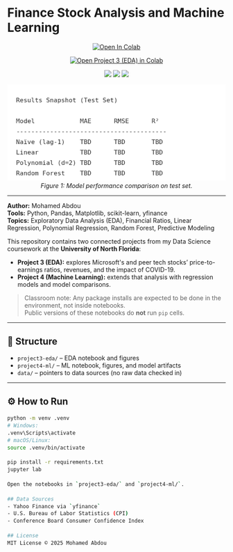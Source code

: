 # Finance Stock Analysis and Machine Learning

<p align="center">
  <a href="https://colab.research.google.com/github/Mohamedabdou22/finance-stock-analysis-ml/blob/main/project4-ml/n01527876_project4.ipynb" target="_blank">
    <img src="https://colab.research.google.com/assets/colab-badge.svg" alt="Open In Colab"/>
  </a>
</p>

<p align="center">
  <a href="https://colab.research.google.com/github/Mohamedabdou22/finance-stock-analysis-ml/blob/main/project3-eda/n01527876_project3.ipynb" target="_blank">
    <img src="https://colab.research.google.com/assets/colab-badge.svg" alt="Open Project 3 (EDA) in Colab"/>
  </a>
</p>

<p align="center">
  <img src="https://img.shields.io/badge/Python-3.10-blue"/>
  <img src="https://img.shields.io/badge/License-MIT-green"/>
  <img src="https://img.shields.io/badge/Status-Completed-brightgreen"/>
</p>

<p align="center">
  <img src="project4-ml/figures/results_metrics.png" alt="Results Snapshot (Test Set)" width="600"/>
  <br>
  <em>Figure 1: Model performance comparison on test set.</em>
</p>

---

**Author:** Mohamed Abdou  
**Tools:** Python, Pandas, Matplotlib, scikit-learn, yfinance  
**Topics:** Exploratory Data Analysis (EDA), Financial Ratios, Linear Regression, Polynomial Regression, Random Forest, Predictive Modeling  

This repository contains two connected projects from my Data Science coursework at the **University of North Florida**:

- **Project 3 (EDA):** explores Microsoft's and peer tech stocks’ price-to-earnings ratios, revenues, and the impact of COVID-19.  
- **Project 4 (Machine Learning):** extends that analysis with regression models and model comparisons.

> Classroom note: Any package installs are expected to be done in the environment, not inside notebooks.  
> Public versions of these notebooks do **not** run `pip` cells.

---

## 🧩 Structure

- `project3-eda/` – EDA notebook and figures  
- `project4-ml/` – ML notebook, figures, and model artifacts  
- `data/` – pointers to data sources (no raw data checked in)

---

## ⚙️ How to Run

```bash
python -m venv .venv
# Windows:
.venv\Scripts\activate
# macOS/Linux:
source .venv/bin/activate

pip install -r requirements.txt
jupyter lab

Open the notebooks in `project3-eda/` and `project4-ml/`.

## Data Sources
- Yahoo Finance via `yfinance`
- U.S. Bureau of Labor Statistics (CPI)
- Conference Board Consumer Confidence Index

## License
MIT License © 2025 Mohamed Abdou
